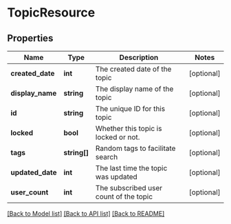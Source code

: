 # TopicResource

## Properties
Name | Type | Description | Notes
------------ | ------------- | ------------- | -------------
**created_date** | **int** | The created date of the topic | [optional] 
**display_name** | **string** | The display name of the topic | [optional] 
**id** | **string** | The unique ID for this topic | [optional] 
**locked** | **bool** | Whether this topic is locked or not. | [optional] 
**tags** | **string[]** | Random tags to facilitate search | [optional] 
**updated_date** | **int** | The last time the topic was updated | [optional] 
**user_count** | **int** | The subscribed user count of the topic | [optional] 

[[Back to Model list]](../README.md#documentation-for-models) [[Back to API list]](../README.md#documentation-for-api-endpoints) [[Back to README]](../README.md)


